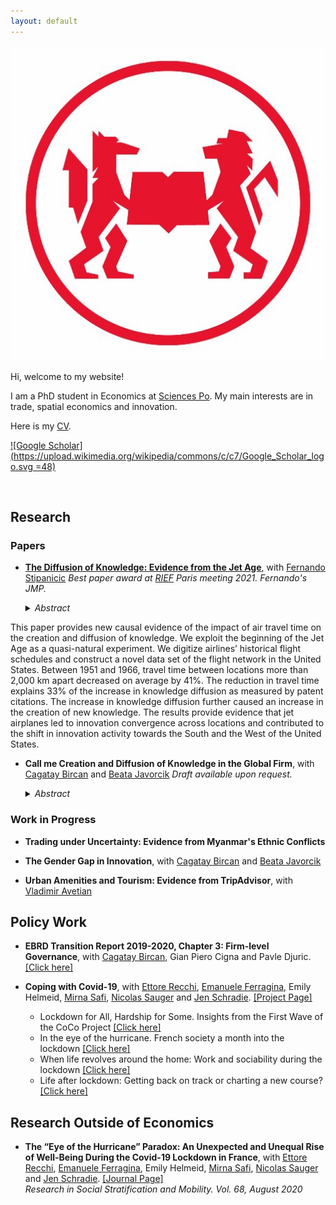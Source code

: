 ```yaml
---
layout: default
---
```


<img class="profile-picture" src="/images/logo.jpg">

Hi, welcome to my website! 

I am a PhD student in Economics at [Sciences Po](https://www.sciencespo.fr/department-economics/en). My main interests are in trade, spatial economics and innovation. 

Here is my [CV](CV_Pauly.pdf).

[![Google Scholar](https://upload.wikimedia.org/wikipedia/commons/c/c7/Google_Scholar_logo.svg =48)](https://scholar.google.com/citations?user=AG-9fPYAAAAJ&hl=fr)

&nbsp;

## Research

### Papers

- [**The Diffusion of Knowledge: Evidence from the Jet Age**](https://fernandostipanicic.github.io/files/jmp.pdf), with [Fernando Stipanicic](https://fernandostipanicic.github.io/)
	_Best paper award at [RIEF](https://sites.google.com/site/riefnetwork) Paris meeting 2021. Fernando's JMP._

    <details><summary> <i>Abstract</i> </summary>
    <p align="justify">
This paper provides new causal evidence of the impact of air travel time on the
creation and diffusion of knowledge. We exploit the beginning of the Jet Age as
a quasi-natural experiment. We digitize airlines’ historical flight schedules and
construct a novel data set of the flight network in the United States. Between
1951 and 1966, travel time between locations more than 2,000 km apart decreased
on average by 41%. The reduction in travel time explains 33% of the increase in
knowledge diffusion as measured by patent citations. The increase in knowledge
diffusion further caused an increase in the creation of new knowledge. The results
provide evidence that jet airplanes led to innovation convergence across locations
and contributed to the shift in innovation activity towards the South and the West
of the United States.    </p>
    </details>


- **Call me Creation and Diffusion of Knowledge in the Global Firm**, with [Cagatay Bircan](http://cagataybircan.com/) and [Beata Javorcik](http://users.ox.ac.uk/~econ0247/)
	_Draft available upon request._

    <details><summary> <i>Abstract</i> </summary>
    <p align="justify">
    This study examines drivers of knowledge creation within a multinational firm. It shows that knowledge creation, as measured by patents, is increasingly conducted in cross-border collaborative teams of inventors. The econometric analysis documents the importance of cross-border communication and monitoring costs by showing that a higher overlap in business hours is associated with increased cross-border collaboration. This effect is distinct from the effect of physical distance, which matters as well. Moreover, episodes of telecom sector liberalization (and the resulting decline in the cost of international calls) lead to an increase in cross-border collaboration, particularly when the business hour overlap between the headquarters and a subsidiary is larger. This effect is stronger for technology classes where research involves conducting lab experiments and thus more frequent interactions between inventors may be required.
    </p>
    </details>


### Work in Progress

- **Trading under Uncertainty: Evidence from Myanmar's Ethnic Conflicts**

- **The Gender Gap in Innovation**, with [Cagatay Bircan](http://cagataybircan.com/) and [Beata Javorcik](http://users.ox.ac.uk/~econ0247/)

- **Urban Amenities and Tourism: Evidence from TripAdvisor**, with [Vladimir Avetian](https://vladimir-avetian.github.io/)

## Policy Work

- **EBRD Transition Report 2019-2020, Chapter 3: Firm-level Governance**, with [Cagatay Bircan](http://cagataybircan.com/), Gian  Piero  Cigna  and  Pavle Djuric. [[Click here]](https://2019.tr-ebrd.com/firm-level-governance/)

- **Coping with Covid-19**, with [Ettore Recchi](http://www.ettorerecchi.eu/cms2/index.php?lang=en), [Emanuele Ferragina](https://www.sciencespo.fr/osc/fr/node/1459.html), Emily Helmeid, [Mirna Safi](https://www.sciencespo.fr/osc/en/node/1156.html), [Nicolas Sauger](https://www.sciencespo.fr/liepp/en/users/nicolassauger.html) and [Jen Schradie](http://schradie.com/). [[Project Page]](https://www.sciencespo.fr/osc/en/node/2232.html)
     - Lockdown for All, Hardship for Some. Insights from the First Wave of the CoCo Project [[Click here]](https://zenodo.org/record/3757870)
     - In the eye of the hurricane. French society a month into the lockdown [[Click here]](https://zenodo.org/record/3783990)
     - When life revolves around the home: Work and sociability during the lockdown [[Click here]](https://zenodo.org/record/3839312)
     - Life after lockdown: Getting back on track or charting a new course? [[Click here]](https://zenodo.org/record/3897226)


## Research Outside of Economics

- **The “Eye of the Hurricane” Paradox: An Unexpected and Unequal Rise of Well-Being During the Covid-19 Lockdown in France**, with [Ettore Recchi](http://www.ettorerecchi.eu/cms2/index.php?lang=en), [Emanuele Ferragina](https://www.sciencespo.fr/osc/fr/node/1459.html), Emily Helmeid, [Mirna Safi](https://www.sciencespo.fr/osc/en/node/1156.html), [Nicolas Sauger](https://www.sciencespo.fr/liepp/en/users/nicolassauger.html) and [Jen Schradie](http://schradie.com/). [[Journal Page]](https://www.sciencedirect.com/science/article/pii/S0276562420300445?via%3Dihub)  
*Research in Social Stratification and Mobility. Vol. 68, August 2020*

&nbsp;




